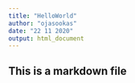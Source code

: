 ```yaml
---
title: "HelloWorld"
author: "ojasookas"
date: "22 11 2020"
output: html_document
---
```


## This is a markdown file